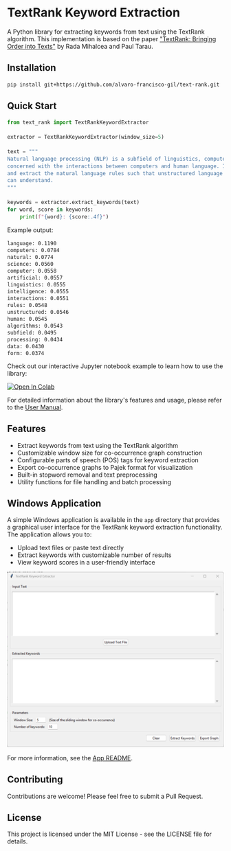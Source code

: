 # TextRank Keyword Extraction

A Python library for extracting keywords from text using the TextRank algorithm. This implementation is based on the paper ["TextRank: Bringing Order into Texts"](https://web.eecs.umich.edu/~mihalcea/papers/mihalcea.emnlp04.pdf) by Rada Mihalcea and Paul Tarau.

## Installation

```bash
pip install git+https://github.com/alvaro-francisco-gil/text-rank.git
```

## Quick Start

```python
from text_rank import TextRankKeywordExtractor

extractor = TextRankKeywordExtractor(window_size=5)

text = """
Natural language processing (NLP) is a subfield of linguistics, computer science, and artificial intelligence 
concerned with the interactions between computers and human language. It is used to apply algorithms to identify 
and extract the natural language rules such that unstructured language data is converted into a form that computers 
can understand.
"""

keywords = extractor.extract_keywords(text)
for word, score in keywords:
    print(f"{word}: {score:.4f}")
```

Example output:
```
language: 0.1190
computers: 0.0784
natural: 0.0774
science: 0.0560
computer: 0.0558
artificial: 0.0557
linguistics: 0.0555
intelligence: 0.0555
interactions: 0.0551
rules: 0.0548
unstructured: 0.0546
human: 0.0545
algorithms: 0.0543
subfield: 0.0495
processing: 0.0434
data: 0.0430
form: 0.0374
```
Check out our interactive Jupyter notebook example to learn how to use the library:

[![Open In Colab](https://colab.research.google.com/assets/colab-badge.svg)](https://colab.research.google.com/github/alvaro-francisco-gil/text-rank/blob/main/examples/using_text_rank.ipynb)

For detailed information about the library's features and usage, please refer to the [User Manual](user_manual.pdf).

## Features

- Extract keywords from text using the TextRank algorithm
- Customizable window size for co-occurrence graph construction
- Configurable parts of speech (POS) tags for keyword extraction
- Export co-occurrence graphs to Pajek format for visualization
- Built-in stopword removal and text preprocessing
- Utility functions for file handling and batch processing

## Windows Application

A simple Windows application is available in the `app` directory that provides a graphical user interface for the TextRank keyword extraction functionality. The application allows you to:

- Upload text files or paste text directly
- Extract keywords with customizable number of results
- View keyword scores in a user-friendly interface

![TextRank Application Screenshot](app/text_rank_app.png)

For more information, see the [App README](app/README.md).

## Contributing

Contributions are welcome! Please feel free to submit a Pull Request.

## License

This project is licensed under the MIT License - see the LICENSE file for details.
